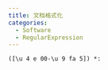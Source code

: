 ```yaml
---
title: 文档格式化
categories:
  - Software
  - RegularExpression
---
```

```
([\u 4 e 00-\u 9 fa 5]) *:
```